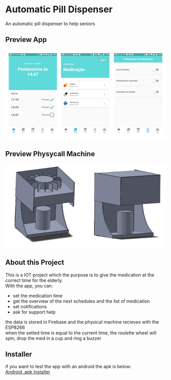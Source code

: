 

# Automatic Pill Dispenser
An automatic pill dispenser to help seniors

## Preview App
![alt text](https://github.com/thiago1590/Dispenser_automatico/blob/master/app_flutter/images/2.png)

## Preview Physycall Machine
![alt text](https://github.com/thiago1590/Dispenser_automatico/blob/master/app_flutter/images/1.png)

## About this Project
This is a IOT project which the purpose is to give the medication at the correct time for the elderly.\
With the app, you can:
* set the medication time
* get the overview of the next schedules and the list of medication
* set notifications
* ask for support help

the data is stored in Firebase and the physical machine recieves with the ESP8266\
when the setted time is equal to the current time, the roulette wheel will spin, drop the med in a cup and ring a buzzer

## Installer
if you want to test the app with an android the apk is below:\
[Android .apk installer](https://drive.google.com/drive/folders/1yBSJ94QHuxPml-t3kO0CIbflPHWIXKIx?usp=sharing)
